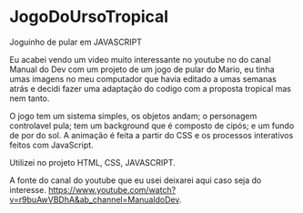 # JogoDoUrsoTropical
Joguinho de pular em JAVASCRIPT

Eu acabei vendo um video muito interessante no youtube no do canal Manual do Dev com um projeto de um jogo de pular do Mario, 
eu tinha umas imagens no meu computador que havia editado a umas semanas atrás e decidi fazer uma adaptação do codigo com a 
proposta tropical mas nem tanto.

O jogo tem um sistema simples, os objetos andam; o personagem controlavel pula; tem um background que é composto de cipós;
e um fundo de por do sol. A animação é feita a partir do CSS e os processos interativos feitos com JavaScript.

Utilizei no projeto HTML, CSS, JAVASCRIPT.

A fonte do canal do youtube que eu usei deixarei aqui caso seja do interesse. https://www.youtube.com/watch?v=r9buAwVBDhA&ab_channel=ManualdoDev.
